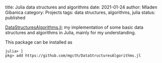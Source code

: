 title: Julia data structures and algorithms
date: 2021-01-24
author: Mladen Gibanica
category: Projects
tags: data structures, algorithms, julia
status: published

<a href="https://github.com/mgcth/DataStructuresAlgorithms.jl" target="_blank">DataStructuresAlgorithms.jl</a>; my implementation of some basic data structures and algorithms in Julia, mainly for my understanding.

This package can be installed as
```julia-repl
julia> ]
pkg> add https://github.com/mgcth/DataStructuresAlgorithms.jl
```
